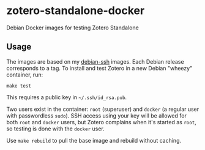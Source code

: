 zotero-standalone-docker
========================

Debian Docker images for testing Zotero Standalone


Usage
-----

The images are based on my [debian-ssh](https://github.com/krlmlr/debian-ssh) images.
Each Debian release corresponds to a tag.  To install and test Zotero in a new
Debian "wheezy" container, run:

    make test

This requires a public key in `~/.ssh/id_rsa.pub`.

Two users exist in the container: `root` (superuser) and `docker` (a regular user
with passwordless `sudo`). SSH access using your key will be allowed for both
`root` and `docker` users, but Zotero complains when it's started as `root`,
so testing is done with the `docker` user.

Use `make rebuild` to pull the base image and rebuild without caching.
